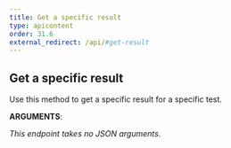 ```yaml
---
title: Get a specific result
type: apicontent
order: 31.6
external_redirect: /api/#get-result
---
```


## Get a specific result

Use this method to get a specific result for a specific test.

**ARGUMENTS**:

*This endpoint takes no JSON arguments.*
